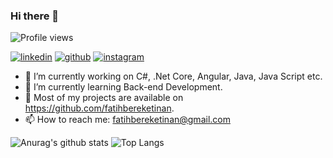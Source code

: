 ### Hi there 👋
![Profile views](https://gpvc.arturio.dev/fatihbereketinan)

[![linkedin](https://img.shields.io/badge/LinkedIn-000000?style=for-the-badge&logo=LinkedIn&logoColor=blue)](https://linkedin.com/in/fatih-bereket-inan-2949b3126/)
[![github](https://img.shields.io/badge/GitHub-000000?style=for-the-badge&logo=Github&logoColor=yellow)](https://github.com/fatihbereketinan)
[![instagram](https://img.shields.io/badge/Instagram-000000?style=for-the-badge&logo=Instagram&logoColor=red)](https://www.instagram.com/fatihbereketinan/)

- 🔭 I’m currently working on C#, .Net Core, Angular, Java, Java Script etc.
- 🌱 I’m currently learning Back-end Development.
- 👯 Most of my projects are available on https://github.com/fatihbereketinan.
- 📫 How to reach me: fatihbereketinan@gmail.com

![Anurag's github stats](https://github-readme-stats.vercel.app/api?username=fatihbereketinan&theme=blue-green)
![Top Langs](https://github-readme-stats.vercel.app/api/top-langs/?username=fatihbereketinan&theme=tokyonight)
